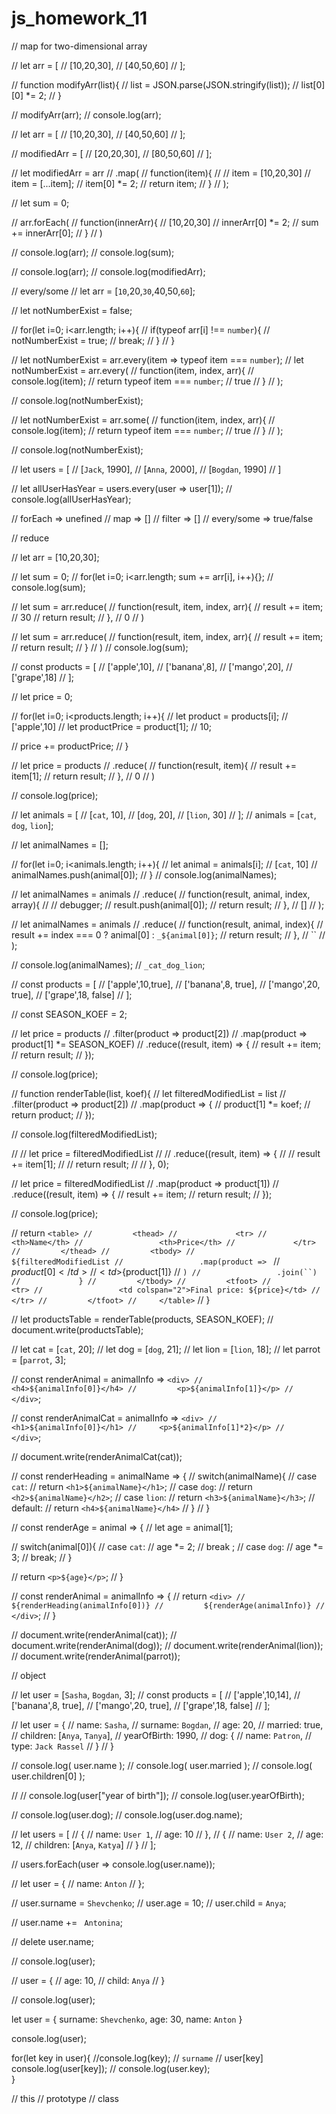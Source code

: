 # js_homework_11
// map for two-dimensional array

// let arr = [
//     [10,20,30],
//     [40,50,60]
// ];

// function modifyArr(list){
//     list = JSON.parse(JSON.stringify(list));
//     list[0][0] *= 2;
// }

// modifyArr(arr);
// console.log(arr);

// let arr = [
//     [10,20,30],
//     [40,50,60]
// ];

// modifiedArr = [
//     [20,20,30],
//     [80,50,60]
// ];

// let modifiedArr = arr
//     .map(
//         function(item){
//             // item = [10,20,30]
//             item = [...item];
//             item[0] *= 2;
//             return item;
//         }
//     );

// let sum = 0;

// arr.forEach(
//     function(innerArr){ // [10,20,30]
//         innerArr[0] *= 2;
//         sum += innerArr[0];
//     }
// )

// console.log(arr);
// console.log(sum);

// console.log(arr);
// console.log(modifiedArr);

// every/some
// let arr = [`10`,20,`30`,40,50,`60`];

// let notNumberExist = false;

// for(let i=0; i<arr.length; i++){
//     if(typeof arr[i] !== `number`){
//         notNumberExist = true;
//         break;
//     }
// }


// let notNumberExist = arr.every(item => typeof item === `number`);
// let notNumberExist = arr.every(
//     function(item, index, arr){
//         console.log(item);
//         return typeof item === `number`; // true
//     }
// );

// console.log(notNumberExist);

// let notNumberExist = arr.some(
//     function(item, index, arr){
//         console.log(item);
//         return typeof item === `number`; // true
//     }
// );

// console.log(notNumberExist);

// let users = [
//     [`Jack`, 1990],
//     [`Anna`, 2000],
//     [`Bogdan`, 1990]
// ]

// let allUserHasYear = users.every(user => user[1]);
// console.log(allUserHasYear);

// forEach => unefined
// map => []
// filter => []
// every/some => true/false

// reduce

// let arr = [10,20,30];

// let sum = 0;
// for(let i=0; i<arr.length; sum += arr[i], i++){};
// console.log(sum);

// let sum = arr.reduce(
//     function(result, item, index, arr){
//         result += item; // 30
//         return result;
//     },
//     0
// )

// let sum = arr.reduce(
//     function(result, item, index, arr){
//         result += item;
//         return result;
//     }
// )
// console.log(sum);

// const products = [
// 	['apple',10],
// 	['banana',8],
// 	['mango',20],
// 	['grape',18]
// ];

// let price = 0;

// for(let i=0; i<products.length; i++){
//     let product = products[i]; // ['apple',10]
//     let productPrice = product[1]; // 10;

//     price += productPrice;
// }

// let price = products
//     .reduce(
//         function(result, item){
//             result += item[1];
//             return result;
//         },
//         0
//     )

// console.log(price);

// let animals = [
//     [`cat`, 10],
//     [`dog`, 20],
//     [`lion`, 30]
// ];
// animals = [`cat`, `dog`, `lion`];

// let animalNames = [];

// for(let i=0; i<animals.length; i++){
//     let animal = animals[i]; // [`cat`, 10]
//     animalNames.push(animal[0]);
// }
// console.log(animalNames);

// let animalNames = animals
//     .reduce(
//         function(result, animal, index, array){
//             // debugger;
//             result.push(animal[0]);
//             return result;
//         },
//         []
//     );

// let animalNames = animals
//     .reduce(
//         function(result, animal, index){
//             result += index === 0 ? animal[0] : `_${animal[0]}`;
//             return result;
//         },
//         ``
//     );

// console.log(animalNames); // `_cat_dog_lion`;

// const products = [
// 	['apple',10,true],
// 	['banana',8, true],
// 	['mango',20, true],
// 	['grape',18, false]
// ];

// const SEASON_KOEF = 2;

// let price = products
//     .filter(product => product[2])
//     .map(product => product[1] *= SEASON_KOEF)
//     .reduce((result, item) => {
//         result += item;
//         return result;
//     });

// console.log(price);

// function renderTable(list, koef){
//     let filteredModifiedList = list
//         .filter(product => product[2])
//         .map(product => {
//             product[1] *= koef;
//             return product;
//         });

//     console.log(filteredModifiedList);

//     // let price = filteredModifiedList
//     //     .reduce((result, item) => {
//     //         result += item[1];
//     //         return result;
//     //     }, 0);

//     let price = filteredModifiedList
//         .map(product => product[1])
//         .reduce((result, item) => {
//             result += item;
//             return result;
//         });

//     console.log(price);

//     return `<table>
//         <thead>
//             <tr>
//                 <th>Name</th>
//                 <th>Price</th>
//             </tr>
//         </thead>
//         <tbody>
//             ${filteredModifiedList
//                 .map(product => `<tr>
//                     <td>${product[0]}</td>
//                     <td>${product[1]}</td>
//                 </tr>`)
//                 .join(``)
//             }
//         </tbody>
//         <tfoot>
//             <tr>
//                 <td colspan="2">Final price: ${price}</td>
//             </tr>
//         </tfoot>
//     </table>`
// }

// let productsTable = renderTable(products, SEASON_KOEF);
// document.write(productsTable);

// let cat = [`cat`, 20];
// let dog = [`dog`, 21];
// let lion = [`lion`, 18];
// let parrot = [`parrot`, 3];

// const renderAnimal = animalInfo => `<div>
//         <h4>${animalInfo[0]}</h4>
//         <p>${animalInfo[1]}</p>
//     </div>`;

// const renderAnimalCat = animalInfo => `<div>
//     <h1>${animalInfo[0]}</h1>
//     <p>${animalInfo[1]*2}</p>
//     </div>`;

// document.write(renderAnimalCat(cat));

// const renderHeading = animalName => {
//     switch(animalName){
//         case `cat`:
//             return `<h1>${animalName}</h1>`;
//         case `dog`:
//             return `<h2>${animalName}</h2>`;
//         case `lion`:
//             return `<h3>${animalName}</h3>`;
//         default:
//             return `<h4>${animalName}</h4>`
//     }
// }

// const renderAge = animal => {
//     let age = animal[1];

//     switch(animal[0]){
//         case `cat`:
//             age *= 2;
//             break ;
//         case `dog`:
//             age *= 3;
//             break;
//     }

//     return `<p>${age}</p>`;
// }

// const renderAnimal = animalInfo => {
//     return `<div>
//         ${renderHeading(animalInfo[0])}
//         ${renderAge(animalInfo)}
//     </div>`;
// }

// document.write(renderAnimal(cat));
// document.write(renderAnimal(dog));
// document.write(renderAnimal(lion));
// document.write(renderAnimal(parrot));

// object

// let user = [`Sasha`, `Bogdan`, 3];
// const products = [
// 	['apple',10,14],
// 	['banana',8, true],
// 	['mango',20, true],
// 	['grape',18, false]
// ];

// let user = {
//     name: `Sasha`,
//     surname: `Bogdan`,
//     age: 20,
//     married: true,
//     children: [`Anya`, `Tanya`],
//     yearOfBirth: 1990,
//     dog: {
//         name: `Patron`,
//         type: `Jack Rassel`
//     }
// }

// console.log( user.name );
// console.log( user.married );
// console.log( user.children[0] );

// // console.log(user["year of birth"]);
// console.log(user.yearOfBirth);

// console.log(user.dog);
// console.log(user.dog.name);

// let users = [
//     {
//         name: `User 1`,
//         age: 10
//     },
//     {
//         name: `User 2`,
//         age: 12,
//         children: [`Anya`, `Katya`]
//     }
// ];

// users.forEach(user => console.log(user.name));

// let user = {
//     name: `Anton`
// };

// user.surname = `Shevchenko`;
// user.age = 10;
// user.child = `Anya`;

// user.name += ` Antonina`;

// delete user.name;

// console.log(user);

// user = {
//     age: 10,
//     child: `Anya`
// }

// console.log(user);

let user = {
surname: `Shevchenko`,
age: 30,
name: `Anton`
}

console.log(user);

for(let key in user){
//console.log(key); // `surname`
// user[key]
console.log(user[key]);
// console.log(user.key);  
}

// this
// prototype
// class